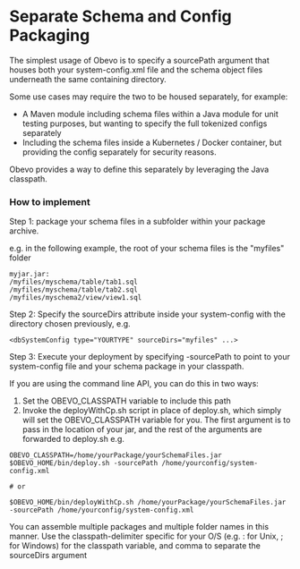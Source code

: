 <!--

    Copyright 2017 Goldman Sachs.
    Licensed under the Apache License, Version 2.0 (the "License");
    you may not use this file except in compliance with the License.
    You may obtain a copy of the License at

    http://www.apache.org/licenses/LICENSE-2.0

    Unless required by applicable law or agreed to in writing,
    software distributed under the License is distributed on an
    "AS IS" BASIS, WITHOUT WARRANTIES OR CONDITIONS OF ANY
    KIND, either express or implied.  See the License for the
    specific language governing permissions and limitations
    under the License.

-->

# Separate Schema and Config Packaging

The simplest usage of Obevo is to specify a sourcePath argument that houses both your system-config.xml file and the
schema object files underneath the same containing directory.

Some use cases may require the two to be housed separately, for example:

* A Maven module including schema files within a Java module for unit testing purposes, but wanting to specify the full
  tokenized configs separately
* Including the schema files inside a Kubernetes / Docker container, but providing the config separately for security reasons.


Obevo provides a way to define this separately by leveraging the Java classpath.


### How to implement

Step 1: package your schema files in a subfolder within your package archive.

e.g. in the following example, the root of your schema files is the "myfiles" folder

```
myjar.jar:
/myfiles/myschema/table/tab1.sql
/myfiles/myschema/table/tab2.sql
/myfiles/myschema2/view/view1.sql
```


Step 2: Specify the sourceDirs attribute inside your system-config with the directory chosen previously, e.g.

```
<dbSystemConfig type="YOURTYPE" sourceDirs="myfiles" ...>
```


Step 3: Execute your deployment by specifying -sourcePath to point to your system-config file and your schema package in
your classpath.

If you are using the command line API, you can do this in two ways:

1) Set the OBEVO_CLASSPATH variable to include this path
2) Invoke the deployWithCp.sh script in place of deploy.sh, which simply will set the OBEVO_CLASSPATH variable for you.
The first argument is to pass in the location of your jar, and the rest of the arguments are forwarded to deploy.sh
e.g.

```
OBEVO_CLASSPATH=/home/yourPackage/yourSchemaFiles.jar
$OBEVO_HOME/bin/deploy.sh -sourcePath /home/yourconfig/system-config.xml

# or

$OBEVO_HOME/bin/deployWithCp.sh /home/yourPackage/yourSchemaFiles.jar -sourcePath /home/yourconfig/system-config.xml
```

You can assemble multiple packages and multiple folder names in this manner. Use the classpath-delimiter specific for
your O/S (e.g. : for Unix, ; for Windows) for the classpath variable, and comma to separate the sourceDirs argument
